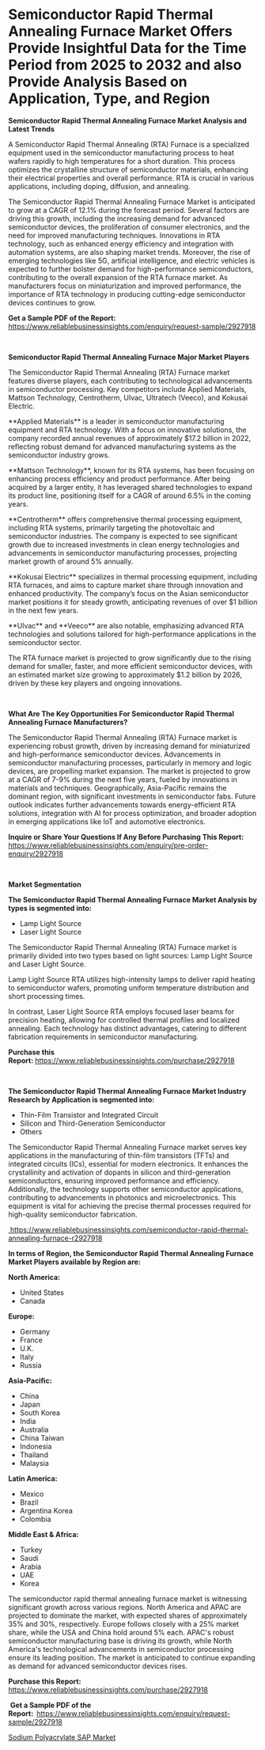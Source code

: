 <p><h1>Semiconductor Rapid Thermal Annealing Furnace Market Offers Provide Insightful Data for the Time Period from 2025 to 2032 and also Provide Analysis Based on Application, Type, and Region</h1></p><p><strong>Semiconductor Rapid Thermal Annealing Furnace Market Analysis and Latest Trends</strong></p>
<p><p>A Semiconductor Rapid Thermal Annealing (RTA) Furnace is a specialized equipment used in the semiconductor manufacturing process to heat wafers rapidly to high temperatures for a short duration. This process optimizes the crystalline structure of semiconductor materials, enhancing their electrical properties and overall performance. RTA is crucial in various applications, including doping, diffusion, and annealing.</p><p>The Semiconductor Rapid Thermal Annealing Furnace Market is anticipated to grow at a CAGR of 12.1% during the forecast period. Several factors are driving this growth, including the increasing demand for advanced semiconductor devices, the proliferation of consumer electronics, and the need for improved manufacturing techniques. Innovations in RTA technology, such as enhanced energy efficiency and integration with automation systems, are also shaping market trends. Moreover, the rise of emerging technologies like 5G, artificial intelligence, and electric vehicles is expected to further bolster demand for high-performance semiconductors, contributing to the overall expansion of the RTA furnace market. As manufacturers focus on miniaturization and improved performance, the importance of RTA technology in producing cutting-edge semiconductor devices continues to grow.</p></p>
<p><strong>Get a Sample PDF of the Report:&nbsp;</strong> <a href="https://www.reliablebusinessinsights.com/enquiry/request-sample/2927918?utm_campaign=2752&utm_medium=2&utm_source=Github&utm_content=ia&utm_term=12032025&utm_id=semiconductor-rapid-thermal-annealing-furnace">https://www.reliablebusinessinsights.com/enquiry/request-sample/2927918</a></p>
<p>&nbsp;</p>
<p><strong>Semiconductor Rapid Thermal Annealing Furnace Major Market Players</strong></p>
<p><p>The Semiconductor Rapid Thermal Annealing (RTA) Furnace market features diverse players, each contributing to technological advancements in semiconductor processing. Key competitors include Applied Materials, Mattson Technology, Centrotherm, Ulvac, Ultratech (Veeco), and Kokusai Electric.</p><p>**Applied Materials** is a leader in semiconductor manufacturing equipment and RTA technology. With a focus on innovative solutions, the company recorded annual revenues of approximately $17.2 billion in 2022, reflecting robust demand for advanced manufacturing systems as the semiconductor industry grows.</p><p>**Mattson Technology**, known for its RTA systems, has been focusing on enhancing process efficiency and product performance. After being acquired by a larger entity, it has leveraged shared technologies to expand its product line, positioning itself for a CAGR of around 6.5% in the coming years.</p><p>**Centrotherm** offers comprehensive thermal processing equipment, including RTA systems, primarily targeting the photovoltaic and semiconductor industries. The company is expected to see significant growth due to increased investments in clean energy technologies and advancements in semiconductor manufacturing processes, projecting market growth of around 5% annually.</p><p>**Kokusai Electric** specializes in thermal processing equipment, including RTA furnaces, and aims to capture market share through innovation and enhanced productivity. The company’s focus on the Asian semiconductor market positions it for steady growth, anticipating revenues of over $1 billion in the next few years.</p><p>**Ulvac** and **Veeco** are also notable, emphasizing advanced RTA technologies and solutions tailored for high-performance applications in the semiconductor sector. </p><p>The RTA furnace market is projected to grow significantly due to the rising demand for smaller, faster, and more efficient semiconductor devices, with an estimated market size growing to approximately $1.2 billion by 2026, driven by these key players and ongoing innovations.</p></p>
<p>&nbsp;</p>
<p><strong>What Are The Key Opportunities For Semiconductor Rapid Thermal Annealing Furnace Manufacturers?</strong></p>
<p><p>The Semiconductor Rapid Thermal Annealing (RTA) Furnace market is experiencing robust growth, driven by increasing demand for miniaturized and high-performance semiconductor devices. Advancements in semiconductor manufacturing processes, particularly in memory and logic devices, are propelling market expansion. The market is projected to grow at a CAGR of 7-9% during the next five years, fueled by innovations in materials and techniques. Geographically, Asia-Pacific remains the dominant region, with significant investments in semiconductor fabs. Future outlook indicates further advancements towards energy-efficient RTA solutions, integration with AI for process optimization, and broader adoption in emerging applications like IoT and automotive electronics.</p></p>
<p><strong>Inquire or Share Your Questions If Any Before Purchasing This Report:</strong> <a href="https://www.reliablebusinessinsights.com/enquiry/pre-order-enquiry/2927918?utm_campaign=2752&utm_medium=2&utm_source=Github&utm_content=ia&utm_term=12032025&utm_id=semiconductor-rapid-thermal-annealing-furnace">https://www.reliablebusinessinsights.com/enquiry/pre-order-enquiry/2927918</a></p>
<p>&nbsp;</p>
<p><strong>Market Segmentation</strong></p>
<p><strong>The Semiconductor Rapid Thermal Annealing Furnace Market Analysis by types is segmented into:</strong></p>
<p><ul><li>Lamp Light Source</li><li>Laser Light Source</li></ul></p>
<p><p>The Semiconductor Rapid Thermal Annealing (RTA) Furnace market is primarily divided into two types based on light sources: Lamp Light Source and Laser Light Source. </p><p>Lamp Light Source RTA utilizes high-intensity lamps to deliver rapid heating to semiconductor wafers, promoting uniform temperature distribution and short processing times. </p><p>In contrast, Laser Light Source RTA employs focused laser beams for precision heating, allowing for controlled thermal profiles and localized annealing. Each technology has distinct advantages, catering to different fabrication requirements in semiconductor manufacturing.</p></p>
<p><strong>Purchase this Report:&nbsp;</strong><a href="https://www.reliablebusinessinsights.com/purchase/2927918?utm_campaign=2752&utm_medium=2&utm_source=Github&utm_content=ia&utm_term=12032025&utm_id=semiconductor-rapid-thermal-annealing-furnace">https://www.reliablebusinessinsights.com/purchase/2927918</a></p>
<p>&nbsp;</p>
<p><strong>The Semiconductor Rapid Thermal Annealing Furnace Market Industry Research by Application is segmented into:</strong></p>
<p><ul><li>Thin-Film Transistor and Integrated Circuit</li><li>Silicon and Third-Generation Semiconductor</li><li>Others</li></ul></p>
<p><p>The Semiconductor Rapid Thermal Annealing Furnace market serves key applications in the manufacturing of thin-film transistors (TFTs) and integrated circuits (ICs), essential for modern electronics. It enhances the crystallinity and activation of dopants in silicon and third-generation semiconductors, ensuring improved performance and efficiency. Additionally, the technology supports other semiconductor applications, contributing to advancements in photonics and microelectronics. This equipment is vital for achieving the precise thermal processes required for high-quality semiconductor fabrication.</p></p>
<p><a href="https://www.reliablebusinessinsights.com/semiconductor-rapid-thermal-annealing-furnace-r2927918?utm_campaign=2752&utm_medium=2&utm_source=Github&utm_content=ia&utm_term=12032025&utm_id=semiconductor-rapid-thermal-annealing-furnace">&nbsp;https://www.reliablebusinessinsights.com/semiconductor-rapid-thermal-annealing-furnace-r2927918</a></p>
<p><strong>In terms of Region, the Semiconductor Rapid Thermal Annealing Furnace Market Players available by Region are:</strong></p>
<p>
    <p> <strong> North America: </strong>
        <ul>
            <li>United States</li>
            <li>Canada</li>
        </ul>
        </p> 
    <p> <strong> Europe: </strong>
        <ul>
            <li>Germany</li>
            <li>France</li>
            <li>U.K.</li>
            <li>Italy</li>
            <li>Russia</li>
        </ul>
        </p> 
    <p> <strong> Asia-Pacific: </strong>
        <ul>
            <li>China</li>
            <li>Japan</li>
            <li>South Korea</li>
            <li>India</li>
            <li>Australia</li>
            <li>China Taiwan</li>
            <li>Indonesia</li>
            <li>Thailand</li>
            <li>Malaysia</li>
        </ul>
        </p> 
    <p> <strong> Latin America: </strong>
        <ul>
            <li>Mexico</li>
            <li>Brazil</li>
            <li>Argentina Korea</li>
            <li>Colombia</li>
        </ul>
        </p> 
    <p> <strong> Middle East & Africa: </strong>
        <ul>
            <li>Turkey</li>
            <li>Saudi</li>
            <li>Arabia</li>
            <li>UAE</li>
            <li>Korea</li>
        </ul>
    </p>
    </p>
<p><p>The semiconductor rapid thermal annealing furnace market is witnessing significant growth across various regions. North America and APAC are projected to dominate the market, with expected shares of approximately 35% and 30%, respectively. Europe follows closely with a 25% market share, while the USA and China hold around 5% each. APAC's robust semiconductor manufacturing base is driving its growth, while North America's technological advancements in semiconductor processing ensure its leading position. The market is anticipated to continue expanding as demand for advanced semiconductor devices rises.</p></p>
<p><strong>Purchase this Report: </strong><a href="https://www.reliablebusinessinsights.com/purchase/2927918?utm_campaign=2752&utm_medium=2&utm_source=Github&utm_content=ia&utm_term=12032025&utm_id=semiconductor-rapid-thermal-annealing-furnace">https://www.reliablebusinessinsights.com/purchase/2927918</a></p>
<p>&nbsp;<strong>Get a Sample PDF of the Report:&nbsp;&nbsp;</strong><a href="https://www.reliablebusinessinsights.com/enquiry/request-sample/2927918?utm_campaign=2752&utm_medium=2&utm_source=Github&utm_content=ia&utm_term=12032025&utm_id=semiconductor-rapid-thermal-annealing-furnace">https://www.reliablebusinessinsights.com/enquiry/request-sample/2927918</a></p>
<p><strong></strong></p>
<p><p><a href="https://github.com/curinbucan9/Market-Research-Report-List-1/blob/main/sodium-polyacrylate-sap-market.md?utm_campaign=2752&utm_medium=2&utm_source=Github&utm_content=ia&utm_term=12032025&utm_id=semiconductor-rapid-thermal-annealing-furnace">Sodium Polyacrylate SAP Market</a></p></p>